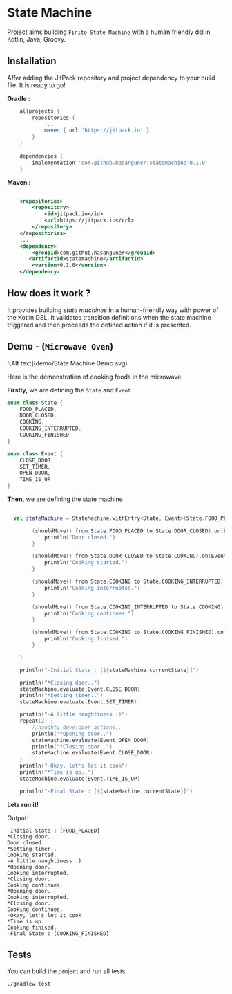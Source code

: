 
# State Machine

Project aims building `Finite State Machine` with a human friendly dsl in Kotlin, Java, Groovy.

## Installation

Affer adding the JitPack repository and project dependency to your build file. It is ready to go!

**Gradle :** 

~~~groovy
	allprojects {
		repositories {
			...
			maven { url 'https://jitpack.io' }
		}
	}
	
	dependencies {
    	implementation 'com.github.hasanguner:statemachine:0.1.0'
   	}
~~~

**Maven :** 

~~~xml

    <repositories>
        <repository>
            <id>jitpack.io</id>
            <url>https://jitpack.io</url>
        </repository>
    </repositories>
	...
    <dependency>
        <groupId>com.github.hasanguner</groupId>
       <artifactId>statemachine</artifactId>
   	    <version>0.1.0</version>
   	</dependency>
~~~


## How does it work ?

It provides building _state machines_ in a human-friendly way with power of the Kotlin DSL.
It validates transition definitions when the state machine triggered and then proceeds the defined action if it is presented.

## Demo - (`Microwave Oven`)


![Alt text](demo/State Machine Demo.svg)

Here is the demonstration of cooking foods in the microwave.

**Firstly,** we are defining the `State` and `Event`

~~~kotlin
enum class State {
    FOOD_PLACED,
    DOOR_CLOSED,
    COOKING,
    COOKING_INTERRUPTED,
    COOKING_FINISHED
}

enum class Event {
    CLOSE_DOOR,
    SET_TIMER,
    OPEN_DOOR,
    TIME_IS_UP
}
~~~

**Then,** we are defining the state machine

~~~kotlin
  
  val stateMachine = StateMachine.withEntry<State, Event>(State.FOOD_PLACED) {

        (shouldMove() from State.FOOD_PLACED to State.DOOR_CLOSED).on(Event.CLOSE_DOOR) {
            println("Door closed.")
        }

        (shouldMove() from State.DOOR_CLOSED to State.COOKING).on(Event.SET_TIMER) {
            println("Cooking started.")
        }

        (shouldMove() from State.COOKING to State.COOKING_INTERRUPTED).on(Event.OPEN_DOOR) {
            println("Cooking interrupted.")
        }

        (shouldMove() from State.COOKING_INTERRUPTED to State.COOKING).on(Event.CLOSE_DOOR) {
            println("Cooking continues.")
        }

        (shouldMove() from State.COOKING to State.COOKING_FINISHED).on(Event.TIME_IS_UP) {
            println("Cooking finised.")
        }

    }
~~~


~~~kotlin
    println("-Initial State : [${stateMachine.currentState}]")

    println("*Closing door..")
    stateMachine.evaluate(Event.CLOSE_DOOR)
    println("*Setting timer..")
    stateMachine.evaluate(Event.SET_TIMER)

    println("-A little naughtiness :)")
    repeat(2) {
        //naughty developer actions..
        println("*Opening door..")
        stateMachine.evaluate(Event.OPEN_DOOR)
        println("*Closing door..")
        stateMachine.evaluate(Event.CLOSE_DOOR)
    }
    println("-Okay, let's let it cook")
    println("*Time is up..")
    stateMachine.evaluate(Event.TIME_IS_UP)

    println("-Final State : [${stateMachine.currentState}]")
~~~

**Lets run it!**

Output:

```
-Initial State : [FOOD_PLACED]
*Closing door..
Door closed.
*Setting timer..
Cooking started.
-A little naughtiness :)
*Opening door..
Cooking interrupted.
*Closing door..
Cooking continues.
*Opening door..
Cooking interrupted.
*Closing door..
Cooking continues.
-Okay, let's let it cook
*Time is up..
Cooking finised.
-Final State : [COOKING_FINISHED]
```
 
## Tests

You can build the project and run all tests.

```
./gradlew test

```